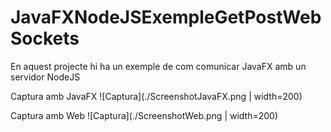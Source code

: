# JavaFXNodeJSExempleGetPostWebSockets
 
En aquest projecte hi ha un exemple de com comunicar JavaFX amb un servidor NodeJS

Captura amb JavaFX
![Captura](./ScreenshotJavaFX.png | width=200)

Captura amb Web
![Captura](./ScreenshotWeb.png | width=200)
